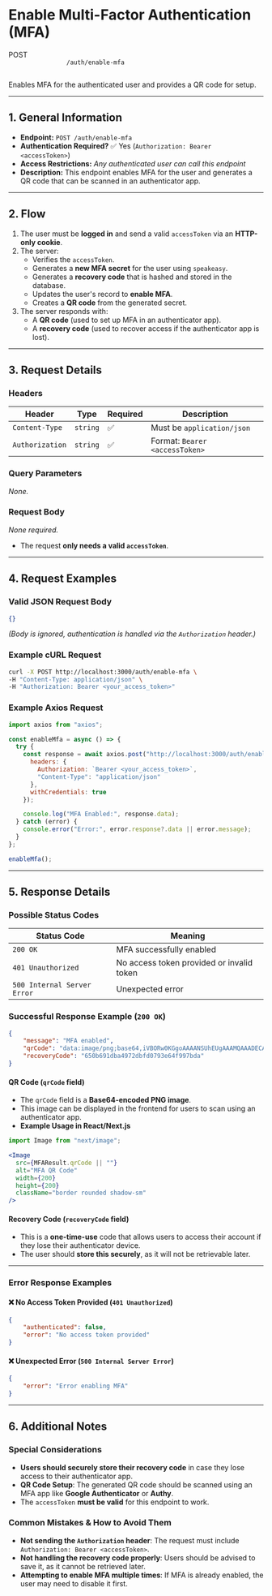 # **Enable Multi-Factor Authentication (MFA)**  

<div class="route-container post">
    <div class="endpoint-main">
        <span class="endpoint-type">POST</span>
        <code class="endpoint-code">
                /auth/enable-mfa
        </code>
    </div>
    <p class="endpoint-description">Enables MFA for the authenticated user and provides a QR code for setup.</p>
</div>

---

## **1. General Information**
- **Endpoint:** `POST /auth/enable-mfa`
- **Authentication Required?** ✅ Yes (`Authorization: Bearer <accessToken>`)
- **Access Restrictions:** _Any authenticated user can call this endpoint_
- **Description:** This endpoint enables MFA for the user and generates a QR code that can be scanned in an authenticator app.

---

## **2. Flow**
1. The user must be **logged in** and send a valid `accessToken` via an **HTTP-only cookie**.
2. The server:
   - Verifies the `accessToken`.
   - Generates a **new MFA secret** for the user using `speakeasy`.
   - Generates a **recovery code** that is hashed and stored in the database.
   - Updates the user's record to **enable MFA**.
   - Creates a **QR code** from the generated secret.
3. The server responds with:
   - A **QR code** (used to set up MFA in an authenticator app).
   - A **recovery code** (used to recover access if the authenticator app is lost).

---

## **3. Request Details**
### **Headers**  
| Header          | Type    | Required | Description |
|---------------|---------|----------|------------|
| `Content-Type` | `string` | ✅ | Must be `application/json` |
| `Authorization` | `string` | ✅ | Format: `Bearer <accessToken>` |

### **Query Parameters**  
_None._

### **Request Body**  
_None required._  
- The request **only needs a valid `accessToken`**.

---

## **4. Request Examples**
### **Valid JSON Request Body**
```json
{}
```
_(Body is ignored, authentication is handled via the `Authorization` header.)_

### **Example cURL Request**
```sh
curl -X POST http://localhost:3000/auth/enable-mfa \
-H "Content-Type: application/json" \
-H "Authorization: Bearer <your_access_token>"
```

### **Example Axios Request**
```javascript
import axios from "axios";

const enableMfa = async () => {
  try {
    const response = await axios.post("http://localhost:3000/auth/enable-mfa", {}, {
      headers: {
        Authorization: `Bearer <your_access_token>`,
        "Content-Type": "application/json"
      },
      withCredentials: true
    });

    console.log("MFA Enabled:", response.data);
  } catch (error) {
    console.error("Error:", error.response?.data || error.message);
  }
};

enableMfa();
```

---

## **5. Response Details**
### **Possible Status Codes**
| Status Code | Meaning |
|-------------|---------|
| `200 OK` | MFA successfully enabled |
| `401 Unauthorized` | No access token provided or invalid token |
| `500 Internal Server Error` | Unexpected error |

### **Successful Response Example (`200 OK`)**
```json
{
    "message": "MFA enabled",
    "qrCode": "data:image/png;base64,iVBORw0KGgoAAAANSUhEUgAAAMQAAADECAYAAADApo5rAAAAAklEQVR4Aewa...",
    "recoveryCode": "650b691dba4972dbfd0793e64f997bda"
}
```

#### **QR Code (`qrCode` field)**
- The `qrCode` field is a **Base64-encoded PNG image**.
- This image can be displayed in the frontend for users to scan using an authenticator app.
- **Example Usage in React/Next.js**
```jsx
import Image from "next/image";

<Image
  src={MFAResult.qrCode || ""}
  alt="MFA QR Code"
  width={200}
  height={200}
  className="border rounded shadow-sm"
/>
```

#### **Recovery Code (`recoveryCode` field)**
- This is a **one-time-use** code that allows users to access their account if they lose their authenticator device.
- The user should **store this securely**, as it will not be retrievable later.

---

### **Error Response Examples**
#### ❌ **No Access Token Provided (`401 Unauthorized`)**
```json
{
    "authenticated": false,
    "error": "No access token provided"
}
```

#### ❌ **Unexpected Error (`500 Internal Server Error`)**
```json
{
    "error": "Error enabling MFA"
}
```

---

## **6. Additional Notes**
### **Special Considerations**
- **Users should securely store their recovery code** in case they lose access to their authenticator app.
- **QR Code Setup**: The generated QR code should be scanned using an MFA app like **Google Authenticator** or **Authy**.
- The `accessToken` **must be valid** for this endpoint to work.

### **Common Mistakes & How to Avoid Them**
- **Not sending the `Authorization` header**: The request must include `Authorization: Bearer <accessToken>`.
- **Not handling the recovery code properly**: Users should be advised to save it, as it cannot be retrieved later.
- **Attempting to enable MFA multiple times**: If MFA is already enabled, the user may need to disable it first.
